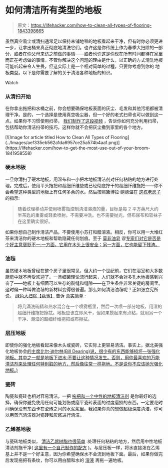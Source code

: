 # 如何清洁所有类型的地板

> 原文：<https://lifehacker.com/how-to-clean-all-types-of-flooring-1843398665>

虽然真空吸尘或清扫通常足以保持未铺地毯的地板看起来干净，但有时你必须更进一步，让拿出桶来真正彻底地清洗它们。也许这是你传统上作为春季大扫除的一部分，或者在你父母来访之前做的事情——或者也许这是你现在所有时间都待在家里而正在考虑做的事情。不管你解决这个问题的理由是什么，以正确的方式清洗地板可能听起来令人生畏，但这实际上是一个相对简单的过程，只要你考虑到你的 地板类型。以下是你需要了解的关于清洁各种地板的知识。

Watch

### 从清扫开始

在你拿出拖把和水桶之前，你会想要确保地板表面的灰尘、毛发和其他污垢都被清理干净。是的，一个选择是使用真空吸尘器，但一个好的老式扫帚也可以做到这一点。如果你不习惯使用扫帚， [我们制作了这段视频](https://lifehacker.com/how-to-get-the-most-use-out-of-your-broom-1841958558) ，告诉你如何充分利用扫帚，包括帮助你清洁扫帚的技巧，这样你就不会把灰尘撒到家里的各个地方。

<aside data-commerce-source="inset" class="sc-16a0mhj-2 gAjHzr">[![Image for article titled How to Clean All Types of Flooring](../Images/aef335eb562a1da6957ce25a574b4aa1.png)](https://lifehacker.com/how-to-get-the-most-use-out-of-your-broom-1841958558)</aside>

### 硬木地板

一旦你清扫了硬木地板，用湿布和一小把木地板清洁剂对任何粘粘的地方进行处理。完成后，使用平头拖把和超细纤维垫或已经彻底拧干的超细纤维拖把——你不会希望这种类型的地板上有任何多余的水。然后按照黛博拉·鲍德温在 [这栋老房子](https://www.thisoldhouse.com/flooring/21015626/how-to-clean-wood-floors) 的指示:

> 随着纹理移动并使用喷雾瓶控制清洁溶液的量，目标是每 2 平方英尺大约半茶匙的重雾或轻柔喷射。不需要冲洗。也不需要抛光，但布尿布和软袜子在这里确实很好。

如果你想自己制作清洁产品，不要使用小苏打和醋溶液。相反，你可以用一大堆红茶来清洁你的硬木地板和帮助隐藏任何划痕。至于 [莫非油皂](https://www.murphyoilsoap.com/hardwood-flooring/how-to-clean-hardwood-floors) 谬[专家们对它是否是个好主意褒贬不一:一方面，它用在木头上很安全；另一方面，它也能留下残渣。](https://www.thespruce.com/cleaners-for-solid-hardwood-flooring-1821897)

### 油毡

虽然硬木地板曾经在整个房子里很常见，但大约一个世纪前，它们在浴室和大多数厨房中就不再受欢迎了。一旦细菌理论流行起来，人们就不会对多孔木地板感到兴奋了——地板上有细菌可以生存的裂缝和缝隙——在卫生条件非常关键的房间里。这时候一种叫做油毡的新材料变得很普遍。那么如何清洁油毡呢？正如张立宪所说， [绿色大扫除【蔻驰】](http://www.greencleaningcoach.com/) 告诉 [真实简单](https://www.realsimple.com/home-organizing/cleaning/tricks-to-clean-any-type-of-floor) :

> 将几滴洗碗精和热水混合在一个喷雾瓶里，然后一次喷一部分地板，用湿的超细纤维拖把擦拭。地板应该立即风干，但如果摸起来有点粘，就用另一个干净、潮湿的超细纤维拖把或布擦拭。

### 层压地板

即使你的强化地板看起来像木头或瓷砖，它实际上更容易清洁。事实上，据北美强化地板协会[的主席比尔·迪尔林(Bill Dearing)说，很少有的东西能够损坏一张强化地板。其中之一就是地板下进水:不要让这种情况发生。否则，用你最喜欢的万能清洁剂来处理任何特别脏的地方，然后像往常一样拖地。不是说你不应该抛光强化地板。)](http://nalfa.com/)

### 瓷砖

陶瓷和瓷砖也相对容易清洁。一把 [拖把和一个中性的地板清洁剂](https://www.expressflooring.com/blog/how-to-clean-different-types-of-flooring/) 是你最好的选择，确保你避免使用任何可能划伤或磨平瓷砖表面的过度磨损的东西。一定要花时间确保没有东西卡在瓷砖之间的水泥浆里。我如果你真的想做超级深度清洁，你可以用蒸汽清洁器对瓷砖和灰浆进行清洁。

### 乙烯基地板

与瓷砖地板类似， [清洁乙烯树脂也很简单](https://www.expressflooring.com/blog/how-to-clean-different-types-of-flooring/) :处理任何粘粘的地方，然后用中性地板清洁剂拖干净( [这里有一个自己制作的配方](https://www.hunker.com/12001290/how-to-make-your-own-neutral-ph-floor-cleaners) )。与层压板一样，将水直接泼在乙烯基上并不是一个好主意，因为你希望确保水不会流到地板下面。最后，如果你做完后发现拖把有条纹，你可以用白醋和水的 [溶液](https://www.expressflooring.com/blog/how-to-clean-different-types-of-flooring/) 再拖一遍地板。